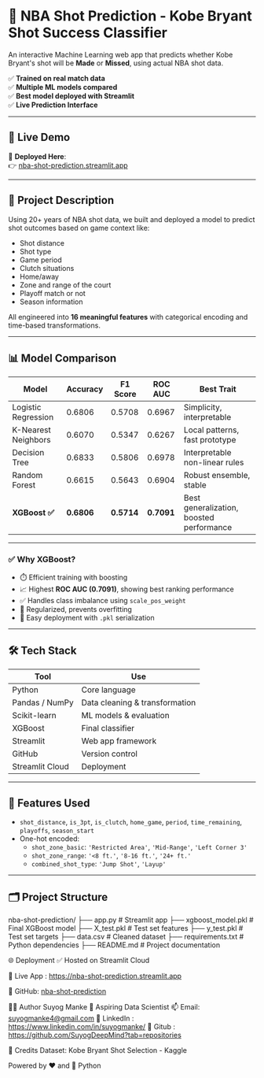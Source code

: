 # 🏀 NBA Shot Prediction - Kobe Bryant Shot Success Classifier

An interactive Machine Learning web app that predicts whether Kobe Bryant's shot will be **Made** or **Missed**, using actual NBA shot data.

✅ **Trained on real match data**  
✅ **Multiple ML models compared**  
✅ **Best model deployed with Streamlit**  
✅ **Live Prediction Interface**

---

## 🚀 Live Demo

🔗 **Deployed Here**:  
👉 [nba-shot-prediction.streamlit.app](https://nba-shot-prediction.streamlit.app)

---

## 📌 Project Description

Using 20+ years of NBA shot data, we built and deployed a model to predict shot outcomes based on game context like:

- Shot distance  
- Shot type  
- Game period  
- Clutch situations  
- Home/away  
- Zone and range of the court  
- Playoff match or not  
- Season information

All engineered into **16 meaningful features** with categorical encoding and time-based transformations.

---

## 📊 Model Comparison

| Model                | Accuracy | F1 Score | ROC AUC | Best Trait                     |
|---------------------|----------|----------|---------|-------------------------------|
| Logistic Regression | 0.6806   | 0.5708   | 0.6967  | Simplicity, interpretable     |
| K-Nearest Neighbors | 0.6070   | 0.5347   | 0.6267  | Local patterns, fast prototype |
| Decision Tree       | 0.6833   | 0.5806   | 0.6978  | Interpretable non-linear rules |
| Random Forest       | 0.6615   | 0.5643   | 0.6904  | Robust ensemble, stable       |
| **XGBoost ✅**        | **0.6806** | **0.5714** | **0.7091** | Best generalization, boosted performance |

---

### ✅ Why XGBoost?

- ⏱️ Efficient training with boosting  
- 📈 Highest **ROC AUC (0.7091)**, showing best ranking performance  
- ✅ Handles class imbalance using `scale_pos_weight`  
- 🧠 Regularized, prevents overfitting  
- 🚀 Easy deployment with `.pkl` serialization  

---

## 🛠️ Tech Stack

| Tool            | Use                            |
|-----------------|---------------------------------|
| Python          | Core language                  |
| Pandas / NumPy  | Data cleaning & transformation |
| Scikit-learn    | ML models & evaluation         |
| XGBoost         | Final classifier               |
| Streamlit       | Web app framework              |
| GitHub          | Version control                |
| Streamlit Cloud | Deployment                     |

---

## 🧪 Features Used

- `shot_distance`, `is_3pt`, `is_clutch`, `home_game`, `period`, `time_remaining`, `playoffs`, `season_start`
- One-hot encoded:  
  - `shot_zone_basic`: `'Restricted Area'`, `'Mid-Range'`, `'Left Corner 3'`  
  - `shot_zone_range`: `'<8 ft.'`, `'8-16 ft.'`, `'24+ ft.'`  
  - `combined_shot_type`: `'Jump Shot'`, `'Layup'`

---

## 🗂 Project Structure

nba-shot-prediction/
├── app.py # Streamlit app
├── xgboost_model.pkl # Final XGBoost model
├── X_test.pkl # Test set features
├── y_test.pkl # Test set targets
├── data.csv # Cleaned dataset
├── requirements.txt # Python dependencies
├── README.md # Project documentation

🌐 Deployment
✅ Hosted on Streamlit Cloud

🔗 Live App : https://nba-shot-prediction.streamlit.app

📂 GitHub: [nba-shot-prediction](https://github.com/SuyogDeepMind/Nba-Shot-Prediction)

👨‍💻 Author
Suyog Manke
💼 Aspiring Data Scientist
📫 Email: suyogmanke4@gmail.com
🔗 LinkedIn : https://www.linkedin.com/in/suyogmanke/
🔗 Gitub : https://github.com/SuyogDeepMind?tab=repositories

📢 Credits
Dataset: Kobe Bryant Shot Selection - Kaggle

Powered by ❤️ and 🐍 Python
